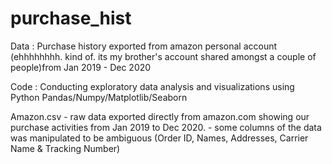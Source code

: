 # purchase_hist
Data : Purchase history exported from amazon personal account (ehhhhhhhh. kind of. its my brother's account shared amongst a couple of people)from Jan 2019 - Dec 2020

Code : Conducting exploratory data analysis and visualizations using Python Pandas/Numpy/Matplotlib/Seaborn

Amazon.csv - raw data exported directly from amazon.com showing our purchase activities from Jan 2019 to Dec 2020.
           - some columns of the data was manipulated to be ambiguous (Order ID, Names, Addresses, Carrier Name & Tracking Number)
